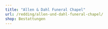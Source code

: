 ```yaml
---
title: "Allen & Dahl Funeral Chapel"
url: /redding/allen-und-dahl-funeral-chapel/
shop: Bestattungen
---
```

